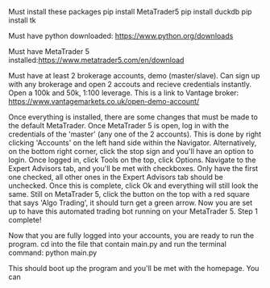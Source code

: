 Must install these packages
pip install MetaTrader5
pip install duckdb
pip install tk

Must have python downloaded: https://www.python.org/downloads

Must have MetaTrader 5 installed:https://www.metatrader5.com/en/download

Must have at least 2 brokerage accounts, demo (master/slave). Can sign up with any brokerage and open 2 accouts and recieve credentials instantly. Open a 100k and 50k, 1:100 leverage. This is a link to Vantage broker: https://www.vantagemarkets.co.uk/open-demo-account/

Once everything is installed, there are some changes that must be made to the default MetaTrader. Once MetaTrader 5 is open, log in with the credentials of the 'master' (any one of the 2 accounts). This is done by right clicking 'Accounts' on the left hand side within the Navigator. Alternatively, on the bottom right corner, click the stop sign and you'll have an option to login. Once logged in, click Tools on the top, click Options. Navigate to the Expert Advisors tab, and you'll be met with checkboxes. Only have the first one checked, all other ones in the Expert Advisors tab should be unchecked.
Once this is complete, click Ok and everything will still look the same.
Still on MetaTrader 5, click the button on the top with a red square that says 'Algo Trading', it should turn get a green arrow. Now you are set up to have this automated trading bot running on your MetaTrader 5. Step 1 complete!

Now that you are fully logged into your accounts, you are ready to run the program. cd into the file that contain main.py and run the terminal command: python main.py

This should boot up the program and you'll be met with the homepage. You can 